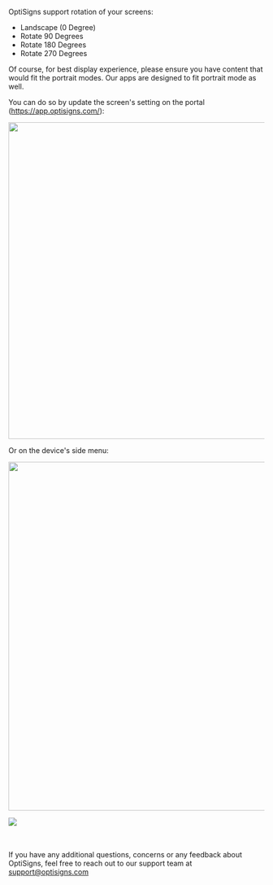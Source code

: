 <p>OptiSigns support rotation of your screens:</p>
<ul>
<li>Landscape (0 Degree)</li>
<li>Rotate 90 Degrees</li>
<li>Rotate 180 Degrees</li>
<li>Rotate 270 Degrees</li>
</ul>
<p>Of course, for best display experience, please ensure you have content that would fit the portrait modes. Our apps are designed to fit portrait mode as well.</p>
<p>You can do so by update the screen's setting on the portal (<a href="https://app.optisigns.com/">https://app.optisigns.com/</a>):</p>
<p><img src="https://support.optisigns.com/hc/article_attachments/360025423613" width="1103" height="623"></p>
<p>Or on the device's side menu:</p>
<p><img src="https://support.optisigns.com/hc/article_attachments/360025424053" width="1220" height="686"></p>
<p><img src="https://support.optisigns.com/hc/article_attachments/360025424473"> </p>
<p class="rich-content-viewer_text__XzvDs rich-content-viewer_elementSpacing__208Ie _3_7DB blog-post-text-font blog-post-text-color rich-content-viewer_left__2p1aK _158eo _3_7DB"> </p>
<p class="rich-content-viewer_text__XzvDs rich-content-viewer_elementSpacing__208Ie _3_7DB blog-post-text-font blog-post-text-color rich-content-viewer_left__2p1aK _158eo _3_7DB">If you have any additional questions, concerns or any feedback about OptiSigns, feel free to reach out to our support team at <a href="mailto:support@optisigns.com" target="_self" rel="undefined">support@optisigns.com</a></p>
<p> </p>